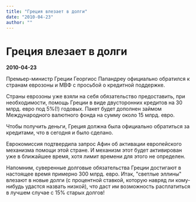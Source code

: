 ```yaml
---
title: "Греция влезает в долги"
date: "2010-04-23"
author: ""
---
```


# Греция влезает в долги

**2010-04-23** 

Премьер-министр Греции Георгиос Папандреу официально обратился к странам еврозоны и МВФ с просьбой о кредитной поддержке.

Страны еврозоны уже взяли на себя обязательство предоставить, при необходимости, помощь Греции в виде двусторонних кредитов на 30 млрд. евро под 5%(!) годовых. Пакет будет дополнен займом Международного валютного фонда на сумму около 15 млрд. евро.

Чтобы получить деньги, Греция должна была официально обратиться за кредитами, что в сегодня и было сделано.

Еврокомиссия подтвердила запрос Афин об активации европейского механизма помощи этой стране. И механизм этот будет активирован уже в ближайшее время, хотя лимит времени для этого не определен.

Напомним, суверенные долговые обязательства Греции достигают в настоящее время примерно 300 млрд. евро. Итак, "светлые эллины" влезают в новые долги (с процентной ставкой, которую навряд ли кому-нибудь удастся назвать низкой), что даст им возможность расплатиться в лучшем случае с 15% старых долгов!